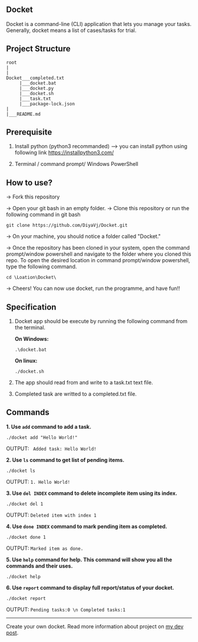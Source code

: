 ## Docket

Docket is a command-line (CLI) application that lets you manage your tasks. Generally, docket means a list of cases/tasks for trial. 

## Project Structure
```
root
|
|
Docket___completed.txt
     |___docket.bat
     |___docket.py
     |___docket.sh
     |___task.txt
     |___package-lock.json
|
|___README.md
```
## Prerequisite

1. Install python (python3 recommanded)
--> you can install python using following link https://installpython3.com/

2. Terminal / command prompt/ Windows PowerShell

## How to use?

-> Fork this repository 

-> Open your git bash in an empty folder.
-> Clone this repository or run the following command in git bash

```
git clone https://github.com/DiyaVj/Docket.git 
```

-> On your machine, you should notice a folder called "Docket."

-> Once the repository has been cloned in your system, open the command prompt/window powershell and navigate to the folder where you cloned this repo. To open the desired location in command prompt/window powershell, type the following command.

``` 
cd \Loation\Docket\
```

-> Cheers! You can now use docket, run the programme, and have fun!!

## Specification

1. Docket app should be execute by running the following command from the terminal.

   **On Windows:**

   ```
   .\docket.bat
   ```

   **On linux:**

   ```
   ./docket.sh
   ```

2. The app should read from and write to a task.txt text file.

3. Completed task are writted to a completed.txt file. 

## Commands

**1. Use ```add``` command to add a task.**

```
./docket add "Hello World!" 
```
OUTPUT:
``` Added task: Hello World!```

**2. Use ```ls``` command to get list of pending items.**
``` 
./docket ls 
```
OUTPUT:
``` 1. Hello World! ```

**3. Use ```del INDEX``` command to delete incomplete item using its index.**
``` 
./docket del 1 
```
OUTPUT:
``` Deleted item with index 1 ```

**4. Use ```done INDEX``` command to mark pending item as completed.**
```
./docket done 1 
```
OUTPUT:
``` Marked item as done. ```

**5. Use ```help``` command for help. This command will show you all the commands and their uses.**
```
./docket help
```

**6. Use ```report``` command to display full report/status of your docket.**
``` 
./docket report 
```
OUTPUT:
``` Pending tasks:0 \n Completed tasks:1 ```

<hr>

Create your own docket. Read more information about project on [my dev post](https://dev.to/diyavj/docket-a-cli-application-1o2a).
